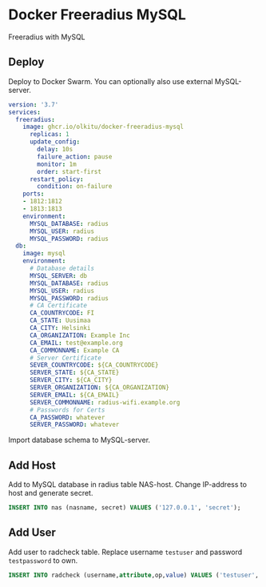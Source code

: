 # Docker Freeradius MySQL

Freeradius with MySQL

## Deploy

Deploy to Docker Swarm. You can optionally also use external MySQL-server.

```yml
version: '3.7'
services:
  freeradius:
    image: ghcr.io/olkitu/docker-freeradius-mysql
      replicas: 1
      update_config:
        delay: 10s
        failure_action: pause
        monitor: 1m
        order: start-first
      restart_policy:
        condition: on-failure
    ports:
    - 1812:1812
    - 1813:1813
    environment:
      MYSQL_DATABASE: radius
      MYSQL_USER: radius
      MYSQL_PASSWORD: radius
  db:
    image: mysql
    environment:
      # Database details
      MYSQL_SERVER: db
      MYSQL_DATABASE: radius
      MYSQL_USER: radius
      MYSQL_PASSWORD: radius
      # CA Certificate
      CA_COUNTRYCODE: FI
      CA_STATE: Uusimaa
      CA_CITY: Helsinki
      CA_ORGANIZATION: Example Inc
      CA_EMAIL: test@example.org
      CA_COMMONNAME: Example CA
      # Server Certificate
      SEVER_COUNTRYCODE: ${CA_COUNTRYCODE}
      SERVER_STATE: ${CA_STATE}
      SERVER_CITY: ${CA_CITY}
      SERVER_ORGANIZATION: ${CA_ORGANIZATION}
      SERVER_EMAIL: ${CA_EMAIL}
      SERVER_COMMONNAME: radius-wifi.example.org
      # Passwords for Certs
      CA_PASSWORD: whatever
      SERVER_PASSWORD: whatever
```

Import database schema to MySQL-server.

## Add Host

Add to MySQL database in radius table NAS-host. Change IP-address to host and generate secret.

```sql
INSERT INTO nas (nasname, secret) VALUES ('127.0.0.1', 'secret');
```

## Add User

Add user to radcheck table. Replace username `testuser` and password `testpassword` to own.

```sql
INSERT INTO radcheck (username,attribute,op,value) VALUES ('testuser','Cleartext-Password',':=testpassword)
```
